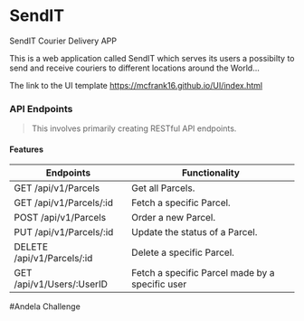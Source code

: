 # SendIT
SendIT Courier Delivery APP





This is a web application called SendIT which serves its users a possibilty to send and receive couriers to 
different locations around the World...

The link to the UI template
https://mcfrank16.github.io/UI/index.html

### API Endpoints
> This involves primarily creating RESTful API endpoints.
#### Features
| Endpoints                     |         Functionality
| ----------------------        |------------------------                         | 
| GET    /api/v1/Parcels        | Get all Parcels.                                | 
| GET    /api/v1/Parcels/:id    | Fetch a specific Parcel.                        |
| POST   /api/v1/Parcels        | Order a new Parcel.                             |
| PUT    /api/v1/Parcels/:id    | Update the status of a Parcel.                  |
| DELETE /api/v1/Parcels/:id    | Delete a specific Parcel.                       |
| GET    /api/v1/Users/:UserID  | Fetch a specific Parcel made by a specific user |


#Andela Challenge

